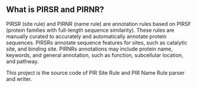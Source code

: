 ## What is PIRSR and PIRNR?
PIRSR (site rule) and PIRNR (name rule) are annotation rules based on PIRSF (protein families with full-length sequence similarity). These rules are manually curated to accurately and automatically annotate protein sequences. PIRSRs annotate sequence features for sites, such as catalytic site, and binding site. PIRNRs annotations may include protein name, keywords, and general annotation, such as function, subcellular location, and pathway.

This project is the source code of PIR Site Rule and PIR Name Rule parser and writer.

